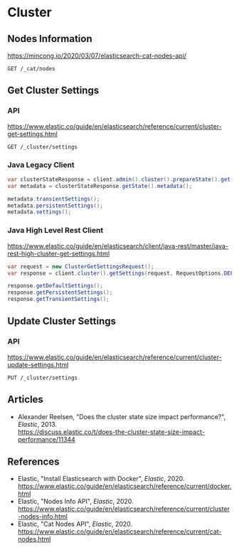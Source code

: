 # Cluster

## Nodes Information

<https://mincong.io/2020/03/07/elasticsearch-cat-nodes-api/>

```
GET /_cat/nodes
```

## Get Cluster Settings

### API

<https://www.elastic.co/guide/en/elasticsearch/reference/current/cluster-get-settings.html>

```
GET /_cluster/settings
```

### Java Legacy Client

```java
var clusterStateResponse = client.admin().cluster().prepareState().get();
var metadata = clusterStateResponse.getState().metadata();

metadata.transientSettings();
metadata.persistentSettings();
metadata.settings();
```

### Java High Level Rest Client

<https://www.elastic.co/guide/en/elasticsearch/client/java-rest/master/java-rest-high-cluster-get-settings.html>

```java
var request = new ClusterGetSettingsRequest();
var response = client.cluster().getSettings(request, RequestOptions.DEFAULT);

response.getDefaultSettings();
response.getPersistentSettings();
response.getTransientSettings();
```

## Update Cluster Settings

### API

<https://www.elastic.co/guide/en/elasticsearch/reference/current/cluster-update-settings.html>

```
PUT /_cluster/settings
```

## Articles

- Alexander Reelsen, "Does the cluster state size impact performance?", _Elastic_, 2013.<br>
  <https://discuss.elastic.co/t/does-the-cluster-state-size-impact-performance/11344>

## References

- Elastic, "Install Elasticsearch with Docker", _Elastic_, 2020.<br>
  <https://www.elastic.co/guide/en/elasticsearch/reference/current/docker.html>
- Elastic, "Nodes Info API", _Elastic_, 2020.<br>
  <https://www.elastic.co/guide/en/elasticsearch/reference/current/cluster-nodes-info.html>
- Elastic, "Cat Nodes API", _Elastic_, 2020.<br>
  <https://www.elastic.co/guide/en/elasticsearch/reference/current/cat-nodes.html>
